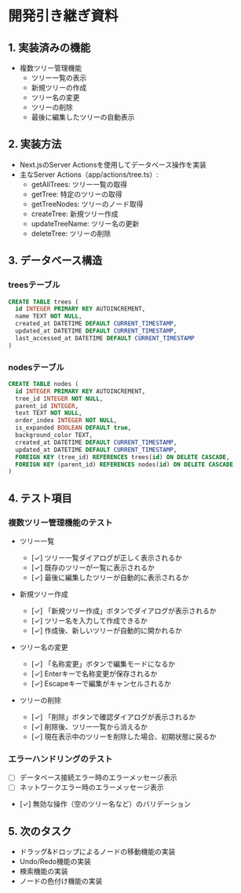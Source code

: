 # 開発引き継ぎ資料

## 1. 実装済みの機能

- 複数ツリー管理機能
  - ツリー一覧の表示
  - 新規ツリーの作成
  - ツリー名の変更
  - ツリーの削除
  - 最後に編集したツリーの自動表示

## 2. 実装方法

- Next.jsのServer Actionsを使用してデータベース操作を実装
- 主なServer Actions（app/actions/tree.ts）:
  - getAllTrees: ツリー一覧の取得
  - getTree: 特定のツリーの取得
  - getTreeNodes: ツリーのノード取得
  - createTree: 新規ツリー作成
  - updateTreeName: ツリー名の更新
  - deleteTree: ツリーの削除

## 3. データベース構造

### treesテーブル
```sql
CREATE TABLE trees (
  id INTEGER PRIMARY KEY AUTOINCREMENT,
  name TEXT NOT NULL,
  created_at DATETIME DEFAULT CURRENT_TIMESTAMP,
  updated_at DATETIME DEFAULT CURRENT_TIMESTAMP,
  last_accessed_at DATETIME DEFAULT CURRENT_TIMESTAMP
)
```

### nodesテーブル
```sql
CREATE TABLE nodes (
  id INTEGER PRIMARY KEY AUTOINCREMENT,
  tree_id INTEGER NOT NULL,
  parent_id INTEGER,
  text TEXT NOT NULL,
  order_index INTEGER NOT NULL,
  is_expanded BOOLEAN DEFAULT true,
  background_color TEXT,
  created_at DATETIME DEFAULT CURRENT_TIMESTAMP,
  updated_at DATETIME DEFAULT CURRENT_TIMESTAMP,
  FOREIGN KEY (tree_id) REFERENCES trees(id) ON DELETE CASCADE,
  FOREIGN KEY (parent_id) REFERENCES nodes(id) ON DELETE CASCADE
)
```

## 4. テスト項目

### 複数ツリー管理機能のテスト
- ツリー一覧
  - [✓] ツリー一覧ダイアログが正しく表示されるか
  - [✓] 既存のツリーが一覧に表示されるか
  - [✓] 最後に編集したツリーが自動的に表示されるか

- 新規ツリー作成
  - [✓] 「新規ツリー作成」ボタンでダイアログが表示されるか
  - [✓] ツリー名を入力して作成できるか
  - [✓] 作成後、新しいツリーが自動的に開かれるか

- ツリー名の変更
  - [✓] 「名称変更」ボタンで編集モードになるか
  - [✓] Enterキーで名称変更が保存されるか
  - [✓] Escapeキーで編集がキャンセルされるか

- ツリーの削除
  - [✓] 「削除」ボタンで確認ダイアログが表示されるか
  - [✓] 削除後、ツリー一覧から消えるか
  - [✓] 現在表示中のツリーを削除した場合、初期状態に戻るか

### エラーハンドリングのテスト
- [ ] データベース接続エラー時のエラーメッセージ表示
- [ ] ネットワークエラー時のエラーメッセージ表示
- [✓] 無効な操作（空のツリー名など）のバリデーション

## 5. 次のタスク

- ドラッグ&ドロップによるノードの移動機能の実装
- Undo/Redo機能の実装
- 検索機能の実装
- ノードの色付け機能の実装
